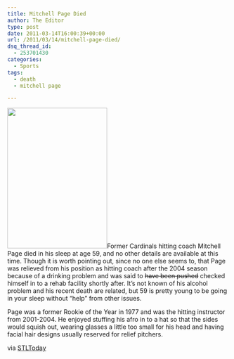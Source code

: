 ```yaml
---
title: Mitchell Page Died
author: The Editor
type: post
date: 2011-03-14T16:00:39+00:00
url: /2011/03/14/mitchell-page-died/
dsq_thread_id:
  - 253701430
categories:
  - Sports
tags:
  - death
  - mitchell page

---
```

[<img class="alignright size-full wp-image-9284" title="mitchell_page" src="http://media.punchingkitty.com/wordpress/2011/03/mitchell_page.jpeg" alt="" width="227" height="320" />][1]Former Cardinals hitting coach Mitchell Page died in his sleep at age 59, and no other details are available at this time. Though it is worth pointing out, since no one else seems to, that Page was relieved from his position as hitting coach after the 2004 season because of a drinking problem and was said to <del>have been pushed</del> checked himself in to a rehab facility shortly after. It&#8217;s not known of his alcohol problem and his recent death are related, but 59 is pretty young to be going in your sleep without &#8220;help&#8221; from other issues.

Page was a former Rookie of the Year in 1977 and was the hitting instructor from 2001-2004. He enjoyed stuffing his afro in to a hat so that the sides would squish out, wearing glasses a little too small for his head and having facial hair designs usually reserved for relief pitchers.

via <a href="http://www.stltoday.com/sports/baseball/professional/cardinal-beat/article_81759ace-4d9d-11e0-9bfa-00127992bc8b.html" target="_blank">STLToday</a>

 [1]: http://media.punchingkitty.com/wordpress/2011/03/mitchell_page.jpeg